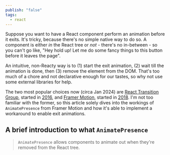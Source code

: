 ```yaml
---
publish: "false"
tags:
  - react
---
```

Suppose you want to have a React component perform an animation before it exits. It's tricky, because there's no simple native way to do so. A component is either *in* the React tree or *not* - there's no in-between - so you can't go like, "Hey hold up! Let me do some fancy things to this button before it leaves the page".

An intuitive, non-Reacty way is to (1) start the exit animation, (2) wait till the animation is done, then (3) remove the element from the DOM. That's too much of a chore and not declarative enough for our tastes, so why not use some external libraries for help.

The two most popular choices now (circa Jan 2024) are [React Transition Group](https://reactcommunity.org/react-transition-group/), started in [2016](https://github.com/reactjs/react-transition-group/commits?after=3341075c524bcf466241f5eafbc14bd407d24bc9+0), and [Framer Motion](https://framer.com/motion), started in [2018](https://github.com/framer/motion/commits?after=3105d6f745159c5f193510a221154797459c6732+0). I'm not too familiar with the former, so this article solely dives into the workings of `AnimatePresence` from Framer Motion and how it's able to implement a workaround to enable exit animations.

## A brief introduction to what `AnimatePresence`

>`AnimatePresence` allows components to animate out when they're removed from the React tree.
